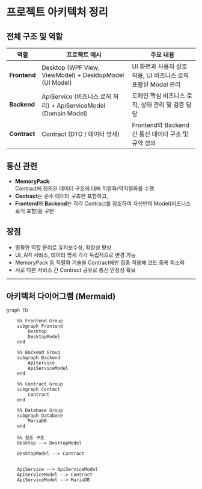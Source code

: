 # 프로젝트 아키텍처 정리

## 전체 구조 및 역할

| 역할               | 프로젝트 예시              | 주요 내용                                              |
|--------------------|---------------------------|-------------------------------------------------------|
| **Frontend**       | Desktop (WPF View, ViewModel) + DesktopModel (UI Model) | UI 화면과 사용자 상호작용, UI 비즈니스 로직 포함된 Model 관리 |
| **Backend**        | ApiService (비즈니스 로직 처리) + ApiServiceModel (Domain Model) | 도메인 핵심 비즈니스 로직, 상태 관리 및 검증 담당           |
| **Contract**       | Contract (DTO / 데이터 명세) | Frontend와 Backend 간 통신 데이터 구조 및 규약 정의           |

## 통신 관련

- **MemoryPack**:  
  Contract에 정의된 데이터 구조에 대해 직렬화/역직렬화를 수행  
- **Contract**는 순수 데이터 구조만 포함하고,  
- **Frontend**와 **Backend**는 각각 Contract를 참조하여 자신만의 Model(비즈니스 로직 포함)을 구현

## 장점

- 명확한 역할 분리로 유지보수성, 확장성 향상  
- UI, API 서비스, 데이터 명세 각각 독립적으로 변경 가능  
- MemoryPack 등 직렬화 기술을 Contract에만 집중 적용해 코드 중복 최소화  
- 서로 다른 서비스 간 Contract 공유로 통신 안정성 확보

---

## 아키텍처 다이어그램 (Mermaid)

```mermaid
graph TD

    %% Frontend Group
    subgraph Frontend
        Desktop
        DesktopModel
    end

    %% Backend Group
    subgraph Backend
        ApiService
        ApiServiceModel
    end

    %% Contract Group
    subgraph Contact
        Contract
    end

    %% Database Group
    subgraph Database
        MariaDB
    end

    %% 참조 구조
    Desktop --> DesktopModel
    
    DesktopModel --> Contract

    
    ApiService --> ApiServiceModel
    ApiServiceModel --> Contract
    ApiServiceModel --> MariaDB

    

```
